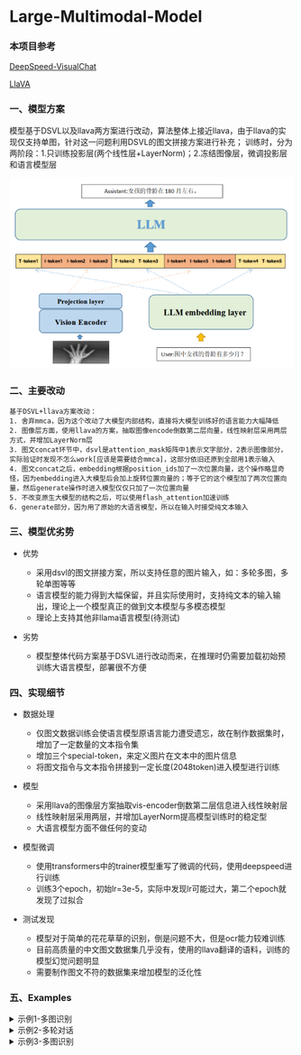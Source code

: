 # Large-Multimodal-Model

### 本项目参考
[DeepSpeed-VisualChat](https://github.com/microsoft/DeepSpeedExamples/tree/master/applications/DeepSpeed-VisualChat)

[LlaVA](https://github.com/haotian-liu/LLaVA)

### 一、模型方案
模型基于DSVL以及llava两方案进行改动，算法整体上接近llava，由于llava的实现仅支持单图，针对这一问题利用DSVL的图文拼接方案进行补充；
训练时，分为两阶段：1.只训练投影层(两个线性层+LayerNorm)；2.冻结图像层，微调投影层和语言模型层

![模型架构](https://github.com/X-jun-0130/Large-Multimodal-Model/blob/main/example/model.jpg)

### 二、主要改动
```
基于DSVL+llava方案改动：
1. 舍弃mmca，因为这个改动了大模型内部结构，直接将大模型训练好的语言能力大幅降低
2. 图像层方面，使用llava的方案，抽取图像encode倒数第二层向量，线性映射层采用两层方式，并增加LayerNorm层
3. 图文concat环节中，dsvl是attention_mask矩阵中1表示文字部分，2表示图像部分，实际验证时发现不怎么work[应该是需要结合mmca]，这部分依旧还原到全部用1表示输入
4. 图文concat之后，embedding根据position_ids加了一次位置向量，这个操作略显奇怪，因为embedding进入大模型后会加上旋转位置向量的；等于它的这个模型加了两次位置向量，然后generate操作时进入模型仅仅只加了一次位置向量
5. 不改变原生大模型的结构之后，可以使用flash_attention加速训练
6. generate部分，因为用了原始的大语言模型，所以在输入时接受纯文本输入
```

### 三、模型优劣势
- 优势
  - 采用dsvl的图文拼接方案，所以支持任意的图片输入，如：多轮多图，多轮单图等等
  - 语言模型的能力得到大幅保留，并且实际使用时，支持纯文本的输入输出，理论上一个模型真正的做到文本模型与多模态模型
  - 理论上支持其他非llama语言模型(待测试)

- 劣势
  - 模型整体代码方案基于DSVL进行改动而来，在推理时仍需要加载初始预训练大语言模型，部署很不方便 
  

### 四、实现细节
- 数据处理
  - 仅图文数据训练会使语言模型原语言能力遭受遗忘，故在制作数据集时，增加了一定数量的文本指令集
  - 增加三个special-token，来定义图片在文本中的图片信息
  - 将图文指令与文本指令拼接到一定长度(2048token)进入模型进行训练
  
- 模型
  - 采用llava的图像层方案抽取vis-encoder倒数第二层信息进入线性映射层
  - 线性映射层采用两层，并增加LayerNorm提高模型训练时的稳定型
  - 大语言模型方面不做任何的变动
      
- 模型微调
  - 使用transformers中的trainer模型重写了微调的代码，使用deepspeed进行训练
  - 训练3个epoch，初始lr=3e-5，实际中发现lr可能过大，第二个epoch就发现了过拟合

- 测试发现
  - 模型对于简单的花花草草的识别，倒是问题不大，但是ocr能力较难训练
  - 目前高质量的中文图文数据集几乎没有，使用的llava翻译的语料，训练的模型幻觉问题明显
  - 需要制作图文不符的数据集来增加模型的泛化性


### 五、Examples

<details>
<summary>示例1-多图识别</summary>
<img src="https://github.com/X-jun-0130/Large-Multimodal-Model/blob/main/example/example1.jpg"/> 
</details>

<details>
<summary>示例2-多轮对话</summary>
<img src="https://github.com/X-jun-0130/Large-Multimodal-Model/blob/main/example/example2.jpg"/> 
</details>

<details>
<summary>示例3-多图识别</summary>
<img src="https://github.com/X-jun-0130/Large-Multimodal-Model/blob/main/example/example3.jpg"/> 
</details>
